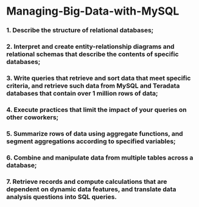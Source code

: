 # Managing-Big-Data-with-MySQL

### 1.	Describe the structure of relational databases;

### 2.	Interpret and create entity-relationship diagrams and relational schemas that describe the contents of specific databases;

### 3.	Write queries that retrieve and sort data that meet specific criteria, and retrieve such data from MySQL and Teradata databases that contain over 1 million rows of data;

### 4.	Execute practices that limit the impact of your queries on other coworkers;

### 5.	Summarize rows of data using aggregate functions, and segment aggregations according to specified variables;

### 6.	Combine and manipulate data from multiple tables across a database;

### 7.	Retrieve records and compute calculations that are dependent on dynamic data features, and translate data analysis questions into SQL queries.
